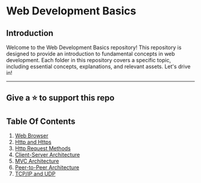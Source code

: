 <!-- This is a comment -->

# Web Development Basics
## Introduction
Welcome to the Web Development Basics repository! This repository is designed to provide an introduction to fundamental concepts in web development. Each folder in this repository covers a specific topic, including essential concepts, explanations, and relevant assets. Let's drive in! 

--- 
Give a ⭐ to support this repo 
---

## Table Of Contents
1. [Web Browser](./Browsers/readme.md)
2. [Http and Https]()
3. [Http Request Methods]()
4. [Client-Server Architecture]()
4. [MVC Architecture]()
5. [Peer-to-Peer Architecture]()
6. [TCP/IP and UDP]()




